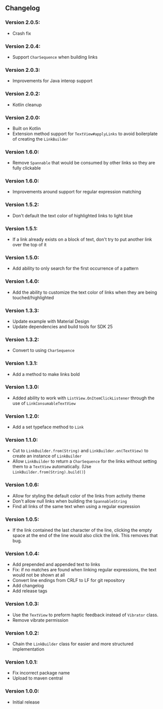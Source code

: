 ## Changelog

### Version 2.0.5:
- Crash fix

### Version 2.0.4:
- Support `CharSequence` when building links

### Version 2.0.3:
- Improvements for Java interop support

### Version 2.0.2:
- Kotlin cleanup

### Version 2.0.0:
- Built on Kotlin
- Extension method support for `TextView#applyLinks` to avoid boilerplate of creating the `LinkBuilder`

### Version 1.6.0:
- Remove `Spannable` that would be consumed by other links so they are fully clickable

### Version 1.6.0:
- Improvements around support for regular expression matching

### Version 1.5.2:
- Don't default the text color of highlighted links to light blue

### Version 1.5.1:
- If a link already exists on a block of text, don't try to put another link over the top of it

### Version 1.5.0:
- Add ability to only search for the first occurrence of a pattern

### Version 1.4.0:
- Add the ability to customize the text color of links when they are being touched/highlighted

### Version 1.3.3:
- Update example with Material Design
- Update dependencies and build tools for SDK 25

### Version 1.3.2:
- Convert to using `CharSequence`

### Version 1.3.1:
- Add a method to make links bold

### Version 1.3.0:
- Added ability to work with `ListView.OnItemClickListener` through the use of `LinkConsumableTextView`

### Version 1.2.0:
- Add a set typeface method to `Link`

### Version 1.1.0:
- Cut to `LinkBuilder.from(String)` and `LinkBuilder.on(TextView)` to create an instance of `LinkBuilder`
- Allow `LinkBuilder` to return a `CharSequence` for the links without setting them to a `TextView` automatically. (Use `LinkBuilder.from(String).build()`)

### Version 1.0.6:
- Allow for styling the default color of the links from activity theme
- Don't allow null links when building the `SpannableString`
- Find all links of the same text when using a regular expression

### Version 1.0.5:
- If the link contained the last character of the line, clicking the empty space at the end of the line would also click the link. This removes that bug.

### Version 1.0.4:
- Add prepended and appended text to links
- Fix: if no matches are found when linking regular expressions, the text would not be shown at all
- Convert line endings from CRLF to LF for git repository
- Add changelog
- Add release tags

### Version 1.0.3:
- Use the `TextView` to preform haptic feedback instead of `Vibrator` class.
- Remove vibrate permission

### Version 1.0.2:
- Chain the `LinkBuilder` class for easier and more structured implementation

### Version 1.0.1:
- Fix incorrect package name
- Upload to maven central

### Version 1.0.0:
- Initial release

